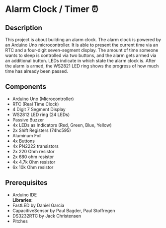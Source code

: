 # Alarm Clock / Timer ⏰
## Description
This project is about building an alarm clock. The alarm clock is powered by an Arduino Uno microcontroller. It is able to present the current time via an RTC and a four-digit seven-segment display. The amount of time someone wants to sleep is controlled via two buttons, and the alarm gets armed via an additional button. LEDs indicate in which state the alarm clock is. After the alarm is armed, the WS2821 LED ring shows the progress of how much time has already been passed.

## Components
- Arduino Uno (Microcontroller)
- RTC (Real Time Clock)
- 4 Digit 7 Segment Display
- WS2812 LED ring (24 LEDs)
- Passive Buzzer
- 4x LEDs as Indicators (Red, Green, Blue, Yellow)
- 2x Shift Registers (74hc595)
- Aluminum Foil
- 4x Buttons
- 4x PN2222 transistors
- 2x 220 Ohm resistor
- 2x 680 ohm resistor
- 4x 4,7k Ohm resistor
- 6x 10k Ohm resistor

## Prerequisites
- Arduino IDE \
**Libraries**:
- FastLED by Daniel Garcia
- CapacitiveSensor by Paul Bagder, Paul Stoffregen
- DS3232RTC by Jack Christensen
- Pitches
